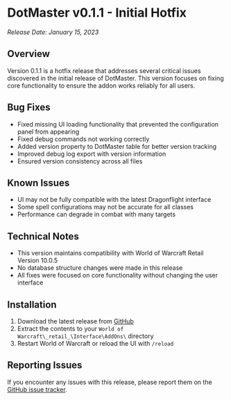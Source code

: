# DotMaster v0.1.1 - Initial Hotfix

*Release Date: January 15, 2023*

## Overview

Version 0.1.1 is a hotfix release that addresses several critical issues discovered in the initial release of DotMaster. This version focuses on fixing core functionality to ensure the addon works reliably for all users.

## Bug Fixes

- Fixed missing UI loading functionality that prevented the configuration panel from appearing
- Fixed debug commands not working correctly
- Added version property to DotMaster table for better version tracking
- Improved debug log export with version information
- Ensured version consistency across all files

## Known Issues

- UI may not be fully compatible with the latest Dragonflight interface
- Some spell configurations may not be accurate for all classes
- Performance can degrade in combat with many targets

## Technical Notes

- This version maintains compatibility with World of Warcraft Retail Version 10.0.5
- No database structure changes were made in this release
- All fixes were focused on core functionality without changing the user interface

## Installation

1. Download the latest release from [GitHub](https://github.com/jervaise/DotMaster/releases/tag/v0.1.1)
2. Extract the contents to your `World of Warcraft\_retail_\Interface\AddOns\` directory
3. Restart World of Warcraft or reload the UI with `/reload`

## Reporting Issues

If you encounter any issues with this release, please report them on the [GitHub issue tracker](https://github.com/jervaise/DotMaster/issues). 